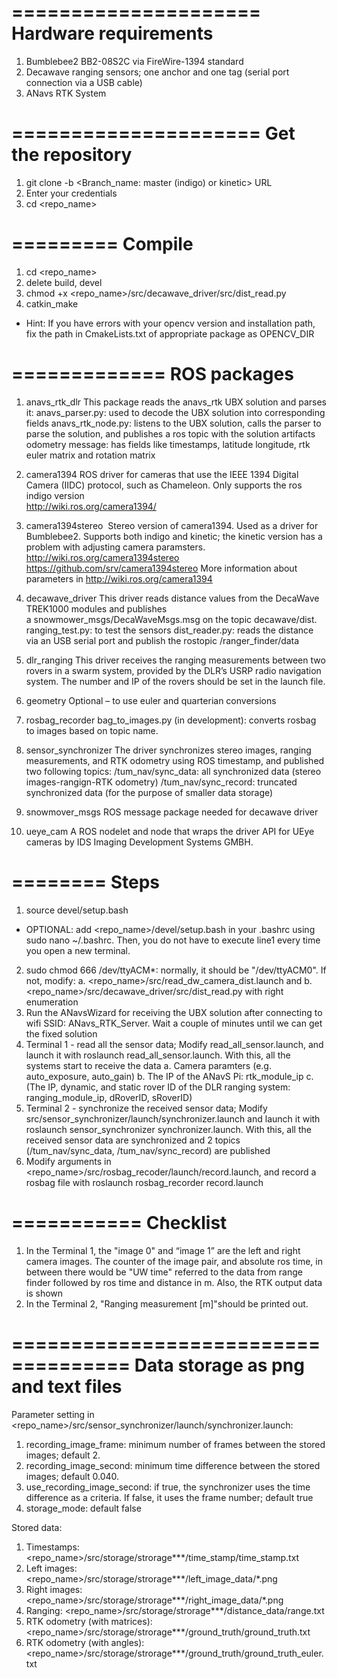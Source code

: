 =====================
Hardware requirements
=====================
1. Bumblebee2 BB2-08S2C via FireWire-1394 standard
2. Decawave ranging sensors; one anchor and one tag (serial port connection via a USB cable)
3. ANavs RTK System

=====================
Get the repository
=====================
1. git clone -b <Branch_name: master (indigo) or kinetic> URL
2. Enter your credentials
3. cd <repo_name>

=========
Compile
=========
1. cd <repo_name>
2. delete build, devel
3. chmod +x <repo_name>/src/decawave_driver/src/dist_read.py
4. catkin_make
* Hint: If you have errors with your opencv version and installation path, fix the path in CmakeLists.txt of appropriate package as OPENCV_DIR

=============
ROS packages
=============
1.  anavs_rtk_dlr 
This package reads the anavs_rtk UBX solution and parses it: 
anavs_parser.py: used to decode the UBX solution into corresponding fields
anavs_rtk_node.py: listens to the UBX solution, calls the parser to parse the solution, and publishes a ros topic with the solution artifacts
odometry message: has fields like timestamps, latitude longitude, rtk euler matrix and rotation matrix

2. camera1394
ROS driver for cameras that use the IEEE 1394 Digital Camera (IIDC) protocol, such as Chameleon. Only supports the ros indigo version  
http://wiki.ros.org/camera1394/

3. camera1394stereo 
Stereo version of camera1394. Used as a driver for Bumblebee2. Supports both indigo and kinetic; the kinetic version has a problem with adjusting camera paramsters.
http://wiki.ros.org/camera1394stereo
https://github.com/srv/camera1394stereo
More information about parameters in http://wiki.ros.org/camera1394

4.  decawave_driver 
This driver reads distance values from the DecaWave TREK1000 modules and publishes a snowmower_msgs/DecaWaveMsgs.msg on the topic decawave/dist.
ranging_test.py: to test the sensors
dist_reader.py: reads the distance via an USB serial port and publish the rostopic /ranger_finder/data

5.  dlr_ranging
This driver receives the ranging measurements between two rovers in a swarm system, provided by the DLR’s USRP radio navigation system. The number and IP of the rovers should be set in the launch file. 

6. geometry
Optional – to use euler and quarterian conversions

7.  rosbag_recorder
bag_to_images.py (in development): converts rosbag to images based on topic name. 

8. sensor_synchronizer
The driver synchronizes stereo images, ranging measurements, and RTK odometry using ROS timestamp, and published two following topics: 
/tum_nav/sync_data: all synchronized data (stereo images-rangign-RTK odometry)
/tum_nav/sync_record: truncated synchronized data (for the purpose of smaller data storage)

9.  snowmover_msgs
ROS message package needed for decawave driver

10. ueye_cam 
A ROS nodelet and node that wraps the driver API for UEye cameras by IDS Imaging Development Systems GMBH.

========
Steps
========
1. source devel/setup.bash
* OPTIONAL: add <repo_name>/devel/setup.bash in your .bashrc using sudo nano ~/.bashrc. Then, you do not have to execute line1 every time you open a new terminal.
2. sudo chmod 666 /dev/ttyACM*: normally, it should be "/dev/ttyACM0". If not, modify:
    a. <repo_name>/src/read_dw_camera_dist.launch and
    b. <repo_name>/src/decawave_driver/src/dist_read.py with right enumeration
3. Run the ANavsWizard for receiving the UBX solution after connecting to wifi SSID: ANavs_RTK_Server. Wait a couple of minutes until we can get the fixed solution 
4. Terminal 1 - read all the sensor data;
Modify read_all_sensor.launch, and launch it with roslaunch read_all_sensor.launch. With this, all the systems start to receive the data
    a. Camera paramters (e.g. auto_exposure, auto_gain)
    b. The IP of the ANavS Pi: rtk_module_ip
    c. (The IP, dynamic, and static rover ID of the DLR ranging system: ranging_module_ip, dRoverID, sRoverID)
5. Terminal 2 - synchronize the received sensor data;
Modify src/sensor_synchronizer/launch/synchronizer.launch and launch it with roslaunch sensor_synchronizer synchronizer.launch. With this, all the received sensor data are synchronized and 2 topics (/tum_nav/sync_data, /tum_nav/sync_record) are published
6. Modify arguments in <repo_name>/src/rosbag_recoder/launch/record.launch, and record a rosbag file with roslaunch rosbag_recorder record.launch 

===========
Checklist
===========
1. In the Terminal 1, the "image 0" and “image 1” are the left and right camera images. The counter of the image pair, and absolute ros time, in between there would be "UW time" referred to the data from range finder followed by ros time and distance in m. Also, the RTK output data is shown
2. In the Terminal 2, "Ranging measurement [m]"should be printed out.

====================================
Data storage as png and text files
====================================
Parameter setting in <repo_name>/src/sensor_synchronizer/launch/synchronizer.launch:
1. recording_image_frame: minimum number of frames between the stored images; default 2. 
2. recording_image_second: minimum time difference between the stored images; default 0.040. 
3. use_recording_image_second: if true, the synchronizer uses the time difference as a criteria. If false, it uses the frame number; default true 
4. storage_mode: default false

Stored data:
1. Timestamps: <repo_name>/src/storage/strorage***/time_stamp/time_stamp.txt
2. Left images: <repo_name>/src/storage/strorage***/left_image_data/*.png
3. Right images: <repo_name>/src/storage/strorage***/right_image_data/*.png
4. Ranging: <repo_name>/src/storage/strorage***/distance_data/range.txt
5. RTK odometry (with matrices): <repo_name>/src/storage/strorage***/ground_truth/ground_truth.txt 
6. RTK odometry (with angles): <repo_name>/src/storage/strorage***/ground_truth/ground_truth_euler.txt






